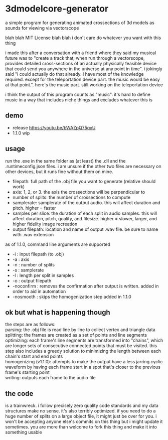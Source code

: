 # 3dmodelcore-generator
a simple program for generating animated crossections of 3d models as sounds for viewing via vectorscope

blah blah MIT License blah blah i don't care do whatever you want with this thing

i made this after a conversation with a friend where they said my musical future was to "create a track that, when run through a vectorscope, provides detailed cross-sections of an actually physically feasible device that could send you anywhere in the universe at any point in time". i jokingly said "i could actually do that already. i have most of the knowledge required. except for the teleportation device part. the music would be easy at that point.". here's the music part. still working on the teleportation device

i think the output of this program counts as "music". it's hard to define music in a way that includes niche things and excludes whatever this is

## demo
- release https://youtu.be/bWAZpQ75qxU
- 1.1.0 wip

## usage
run the .exe in the same folder as (at least) the .dll and the .runtimeconfig.json files. i am unsure if the other two files are necessary on other devices, but it runs fine without them on mine.

- filepath: full path of the .obj file you want to generate (relative should work)
- axis: 1, 2, or 3. the axis the crossections will be perpendicular to
- number of splits: the number of crossections to compute
- samplerate: samplerate of the output audio. this will affect duration and pitch. higher = faster
- samples per slice: the duration of each split in audio samples. this will affect duration, pitch, quality, and filesize. higher = slower, larger, and higher fidelity image recreation
- output filepath: location and name of output .wav file. be sure to name with .wav extension

as of 1.1.0, command line arguments are supported
- -i <path> : input filepath (to .obj)
- -a <n> : axis
- -n <n> : number of splits
- -s <n> : samplerate
- -l <n> : length per split in samples
- -o <path> : output filepath
- -noconfirm : removes the confirmation after output is written. added in order to aid in automation
- -nosmooth : skips the homogenization step added in 1.1.0

## ok but what is happening though
the steps are as follows:\
parsing: the .obj file is read line by line to collect vertex and triangle data\
splitting: the frames are created as a set of points and line segments\
optimizing: each frame's line segments are transformed into "chains", which are longer sets of consecutive connected points that must be visited. this step also includes a greedy solution to minimizing the length between each chain's start and end points\
homogenizing (v1.1.0): attempts to make the output have a less jarring cyclic waveform by having each frame start in a spot that's closer to the previous frame's starting point\
writing: outputs each frame to the audio file

## the code
is a trainwreck. i follow precisely zero quality code standards and my data structures make no sense. it's also terribly optimized. if you need to do a huge number of splits on a large object file, it might just be over for you. i won't be accepting anyone else's commits on this thing but i might update it sometimes. you are more than welcome to fork this thing and make it into something usable
